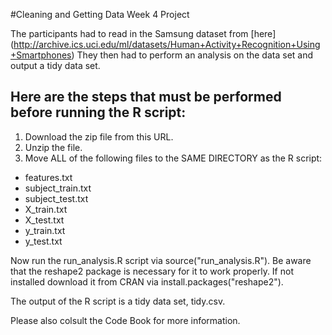 #Cleaning and Getting Data Week 4 Project

The participants had to read in the Samsung dataset from [here] (http://archive.ics.uci.edu/ml/datasets/Human+Activity+Recognition+Using+Smartphones)
They then had to perform an analysis on the data set and output a tidy data set.


## Here are the steps that must be performed before running the R script:

1. Download the zip file from this URL.
2. Unzip the file.
3. Move ALL of the following files to the SAME DIRECTORY as the R script:
  * features.txt
  * subject_train.txt
  * subject_test.txt
  * X_train.txt
  * X_test.txt
  * y_train.txt
  * y_test.txt

Now run the run_analysis.R script via source("run_analysis.R").
Be aware that the reshape2 package is necessary for it to work properly.
If not installed download it from CRAN via install.packages("reshape2").

The output of the R script is a tidy data set, tidy.csv.

Please also colsult the Code Book for more information.

